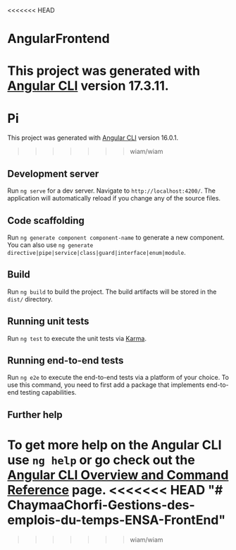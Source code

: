 <<<<<<< HEAD
# AngularFrontend

This project was generated with [Angular CLI](https://github.com/angular/angular-cli) version 17.3.11.
=======
# Pi

This project was generated with [Angular CLI](https://github.com/angular/angular-cli) version 16.0.1.
>>>>>>> wiam/wiam

## Development server

Run `ng serve` for a dev server. Navigate to `http://localhost:4200/`. The application will automatically reload if you change any of the source files.

## Code scaffolding

Run `ng generate component component-name` to generate a new component. You can also use `ng generate directive|pipe|service|class|guard|interface|enum|module`.

## Build

Run `ng build` to build the project. The build artifacts will be stored in the `dist/` directory.

## Running unit tests

Run `ng test` to execute the unit tests via [Karma](https://karma-runner.github.io).

## Running end-to-end tests

Run `ng e2e` to execute the end-to-end tests via a platform of your choice. To use this command, you need to first add a package that implements end-to-end testing capabilities.

## Further help

To get more help on the Angular CLI use `ng help` or go check out the [Angular CLI Overview and Command Reference](https://angular.io/cli) page.
<<<<<<< HEAD
"# ChaymaaChorfi-Gestions-des-emplois-du-temps-ENSA-FrontEnd" 
=======
>>>>>>> wiam/wiam
